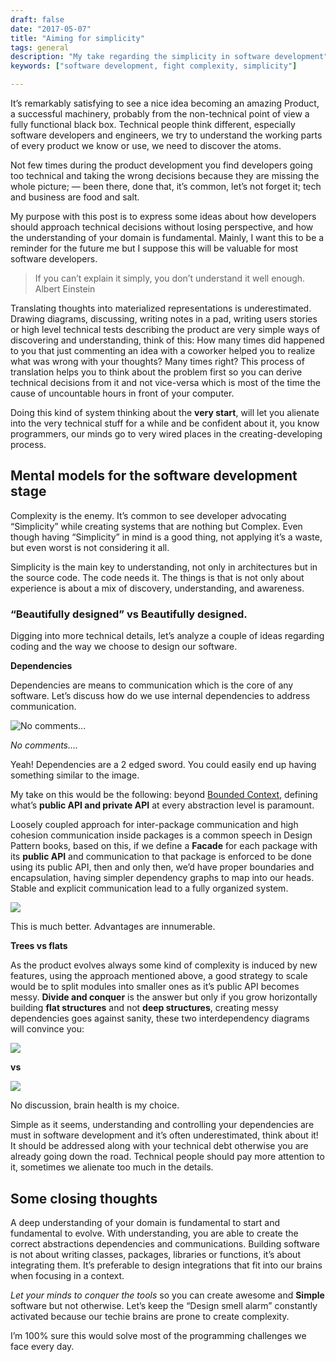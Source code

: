 ```yaml
--- 
draft: false
date: "2017-05-07"
title: "Aiming for simplicity"
tags: general
description: "My take regarding the simplicity in software development"
keywords: ["software development, fight complexity, simplicity"]

---
```


It’s remarkably satisfying to see a nice idea becoming an amazing Product, a successful machinery, probably from the non-technical point of view a fully functional black box. Technical people think different, especially software developers and engineers, we try to understand the working parts of every product we know or use, we need to discover the atoms.

Not few times during the product development you find developers going too technical and taking the wrong decisions because they are missing the whole picture; — been there, done that, it’s common, let’s not forget it; tech and business are food and salt.

My purpose with this post is to express some ideas about how developers should approach technical decisions without losing perspective, and how the understanding of your domain is fundamental. Mainly, I want this to be a reminder for the future me but I suppose this will be valuable for most software developers.

> If you can’t explain it simply, you don’t understand it well enough.
Albert Einstein

Translating thoughts into materialized representations is underestimated. Drawing diagrams, discussing, writing notes in a pad, writing users stories or high level technical tests describing the product are very simple ways of discovering and understanding, think of this: How many times did happened to you that just commenting an idea with a coworker helped you to realize what was wrong with your thoughts? Many times right? This process of translation helps you to think about the problem first so you can derive technical decisions from it and not vice-versa which is most of the time the cause of uncountable hours in front of your computer.

Doing this kind of system thinking about the **very start**, will let you alienate into the very technical stuff for a while and be confident about it, you know programmers, our minds go to very wired places in the creating-developing process.

## Mental models for the software development stage

Complexity is the enemy. It’s common to see developer advocating “Simplicity” while creating systems that are nothing but Complex. Even though having “Simplicity” in mind is a good thing, not applying it’s a waste, but even worst is not considering it all.

Simplicity is the main key to understanding, not only in architectures but in the source code. The code needs it. The things is that is not only about experience is about a mix of discovery, understanding, and awareness.

### “Beautifully designed” vs Beautifully designed.

Digging into more technical details, let’s analyze a couple of ideas regarding coding and the way we choose to design our software.

**Dependencies**

Dependencies are means to communication which is the core of any software. Let’s discuss how do we use internal dependencies to address communication.

![No comments...](/assets/images/posts/thoughts-on-simplicity-in-software-development-simplicity-mess.jpeg)

*No comments….*

Yeah! Dependencies are a 2 edged sword. You could easily end up having something similar to the image.

My take on this would be the following: beyond [Bounded Context](https://martinfowler.com/bliki/BoundedContext.html), defining what’s **public API and private API** at every abstraction level is paramount.

Loosely coupled approach for inter-package communication and high cohesion communication inside packages is a common speech in Design Pattern books, based on this, if we define a **Facade** for each package with its **public API** and communication to that package is enforced to be done using its public API, then and only then, we’d have proper boundaries and encapsulation, having simpler dependency graphs to map into our heads. Stable and explicit communication lead to a fully organized system.

![](/assets/images/posts/thoughts-on-simplicity-in-software-development-simplicity-order.jpeg)

This is much better. Advantages are innumerable.

**Trees vs flats**

As the product evolves always some kind of complexity is induced by new features, using the approach mentioned above, a good strategy to scale would be to split modules into smaller ones as it’s public API becomes messy. **Divide and conquer** is the answer but only if you grow horizontally building **flat structures** and not **deep structures**, creating messy dependencies goes against sanity, these two interdependency diagrams will convince you:

![](/assets/images/posts/thoughts-on-simplicity-in-software-development-simplicity-flat-packages.png)

**vs**

![](/assets/images/posts/thoughts-on-simplicity-in-software-development-simplicity-messy-packages.png)

No discussion, brain health is my choice.

Simple as it seems, understanding and controlling your dependencies are must in software development and it’s often underestimated, think about it! It should be addressed along with your technical debt otherwise you are already going down the road. Technical people should pay more attention to it, sometimes we alienate too much in the details.

## Some closing thoughts

A deep understanding of your domain is fundamental to start and fundamental to evolve. With understanding, you are able to create the correct abstractions dependencies and communications. Building software is not about writing classes, packages, libraries or functions, it’s about integrating them. It’s preferable to design integrations that fit into our brains when focusing in a context.

*Let your minds to conquer the tools* so you can create awesome and **Simple** software but not otherwise. Let’s keep the “Design smell alarm” constantly activated because our techie brains are prone to create complexity.

I’m 100% sure this would solve most of the programming challenges we face every day.
